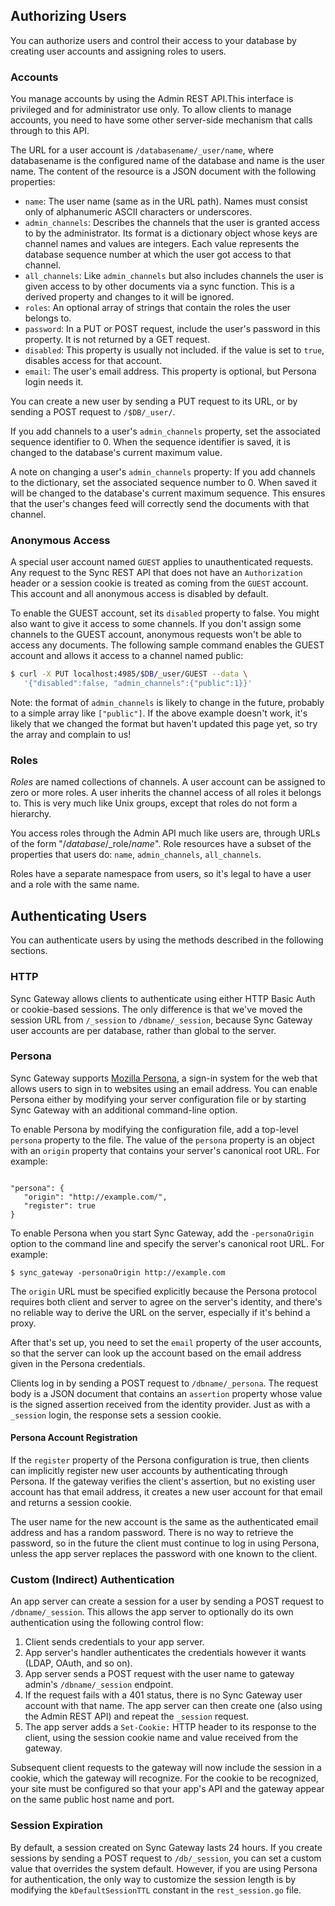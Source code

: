 ## Authorizing Users

You can authorize users and control their access to your database by creating user accounts and assigning roles to users.

### Accounts

You manage accounts by using the Admin REST API.This interface is privileged and for administrator use only. To allow clients to manage accounts, you need to have some other server-side mechanism that calls through to this API.

The URL for a user account is `/databasename/_user/name`, where databasename is the configured name of the database and name is the user name. The content of the resource is a JSON document with the following properties:

* `name`: The user name (same as in the URL path). Names must consist only of alphanumeric ASCII characters or underscores.
* `admin_channels`: Describes the channels that the user is granted access to by the administrator. Its format is a dictionary object whose keys are channel names and values are integers. Each value represents the database sequence number at which the user got access to that channel.
* `all_channels`: Like `admin_channels` but also includes channels the user is given access to by other documents via a sync function. This is a derived property and changes to it will be ignored.
* `roles`: An optional array of strings that contain the roles the user belongs to.
* `password`: In a PUT or POST request, include the user's password in this property. It is not returned by a GET request.
* `disabled`: This property is usually not included. if the value is set to `true`, disables access for that account.
* `email`: The user's email address. This property is optional, but Persona login needs it.

You can create a new user by sending a PUT request to its URL, or by sending a POST request to `/$DB/_user/`. 

If you add channels to a user's `admin_channels` property, set the associated sequence identifier to 0. When the sequence identifier is saved, it is changed to the database's current maximum value.

A note on changing a user's `admin_channels` property: If you add channels to the dictionary, set the associated sequence number to 0. When saved it will be changed to the database's current maximum sequence. This ensures that the user's changes feed will correctly send the documents with that channel.

### Anonymous Access

A special user account named `GUEST` applies to unauthenticated requests. Any request to the Sync REST API that does not have an `Authorization` header or a session cookie is treated as coming from the `GUEST` account. This account and all anonymous access is disabled by default. 

To enable the GUEST account,  set its `disabled` property to false. You might also want to give it access to some channels. If you don't assign some channels to the GUEST account, anonymous requests won't be able to access any documents. The following sample command enables the GUEST account and allows it access to a channel named public:

```sh
$ curl -X PUT localhost:4985/$DB/_user/GUEST --data \
   '{"disabled":false, "admin_channels":{"public":1}}'
```

Note: the format of `admin_channels` is likely to change in the future, probably to a simple array like `["public"]`. If the above example doesn't work, it's likely that we changed the format but haven't updated this page yet, so try the array and complain to us!


### Roles


*Roles* are named collections of channels. A user account can be assigned to zero or more roles. A user inherits the channel access of all roles it belongs to. This is very much like Unix groups, except that roles do not form a hierarchy.

You access roles through the Admin API much like users are, through URLs of the form "/_database_/_role/_name_". Role resources have a subset of the properties that users do: `name`, `admin_channels`, `all_channels`.

Roles have a separate namespace from users, so it's legal to have a user and a role with the same name.

## Authenticating Users

You can authenticate users by using the methods described in the following sections.

### HTTP

 Sync Gateway allows clients to authenticate using either HTTP Basic Auth or cookie-based sessions. The only difference is that we've moved the session URL from `/_session` to `/dbname/_session`, because Sync Gateway user accounts are per database, rather than global to the server.

### Persona

Sync Gateway supports [Mozilla Persona](https://developer.mozilla.org/en-US/docs/persona), a sign-in system for the web that allows users to sign in to  websites using an email address. You can enable Persona either by modifying your server configuration file or by starting Sync Gateway with an additional command-line option.

To enable Persona by modifying the configuration file, add a top-level `persona` property to the file. The value of the `persona` property is an object with an `origin` property that contains your server's canonical root URL. For example:

```

"persona": {
   "origin": "http://example.com/",
   "register": true
}
```

To enable Persona when you start Sync Gateway, add the `-personaOrigin` option to the command line and specify the server's canonical root URL. For example:

```
$ sync_gateway -personaOrigin http://example.com
```

The `origin` URL must be specified explicitly because the Persona protocol requires both client and server to agree on the server's identity, and there's no reliable way to derive the URL on the server, especially if it's behind a proxy.

After that's set up, you need to set the `email` property of the user accounts, so that the server can look up the account based on the email address given in the Persona credentials.

Clients log in by sending a POST request to `/dbname/_persona`. The request body is a JSON document that contains an `assertion` property whose value is the signed assertion received from the identity provider. Just as with a `_session` login, the response sets a session cookie.

#### Persona Account Registration

If the `register` property of the Persona configuration is true, then clients can implicitly register new user accounts by authenticating through Persona. If the gateway verifies the client's assertion, but no existing user account has that email address, it creates a new user account for that email and returns a session cookie.

The user name for the new account is the same as the authenticated email address and has a random password. There is no way to retrieve the password, so in the future the client must continue to log in using Persona, unless the app server replaces the password with one known to the client.

### Custom (Indirect) Authentication

An app server can create a session for a user by sending a POST request to `/dbname/_session`. This allows the app server to optionally do its own authentication using the following control flow:

1. Client sends credentials to your app server.
2. App server's handler authenticates the credentials however it wants (LDAP, OAuth, and so on).
3. App server sends a POST request with the user name to gateway admin's `/dbname/_session` endpoint.
4. If the request fails with a 401 status, there is no Sync Gateway user account with that name. The app server can then create one (also using the Admin REST API) and  repeat the `_session` request.
4. The app server adds a `Set-Cookie:` HTTP header to its response to the client, using the session cookie name and value received from the gateway.

Subsequent client requests to the gateway will now include the session in a cookie, which the gateway will recognize. For the cookie to be recognized, your site must be configured so that your app's API and the gateway appear on the same public host name and port.

### Session Expiration

By default, a session created on Sync Gateway lasts 24 hours. If you create sessions by sending a POST request to `/db/_session`, you can set a custom value that overrides the system default. However, if you are using Persona for authentication, the only way to customize the session length is by modifying the `kDefaultSessionTTL` constant in the `rest_session.go` file.  

